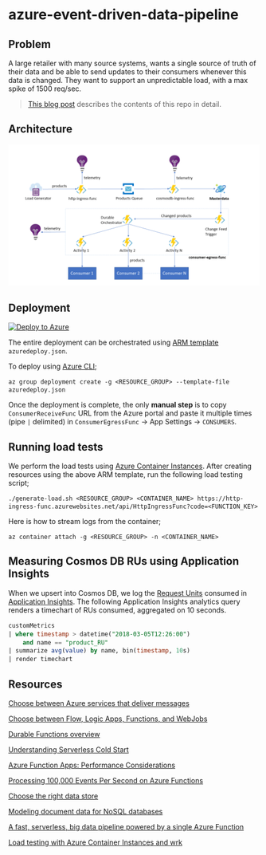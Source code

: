 # azure-event-driven-data-pipeline

## Problem
A large retailer with many source systems, wants a single source of truth of their data and be able to send updates to their consumers whenever this data is changed. They want to support an unpredictable load, with a max spike of 1500 req/sec.

>[This blog post](https://medium.com/@hasssaaannn/building-single-source-of-truth-using-serverless-and-nosql-bca6c9d45eeb) describes the contents of this repo in detail.

## Architecture
<div style=""><img src="docs/images/architecture.png"/></center></div>

## Deployment
[![Deploy to Azure](http://azuredeploy.net/deploybutton.png)](https://azuredeploy.net/)

The entire deployment can be orchestrated using [ARM template](https://docs.microsoft.com/en-us/azure/azure-resource-manager/resource-manager-create-first-template) `azuredeploy.json`.

To deploy using [Azure CLI](https://docs.microsoft.com/en-us/cli/azure/install-azure-cli?view=azure-cli-latest);
```
az group deployment create -g <RESOURCE_GROUP> --template-file azuredeploy.json
```

Once the deployment is complete, the only **manual step** is to copy `ConsumerReceiveFunc` URL from the Azure portal and paste it multiple times (pipe `|` delimited) in `ConsumerEgressFunc` -> App Settings -> `CONSUMERS`.

## Running load tests
We perform the load tests using [Azure Container Instances](https://docs.microsoft.com/en-us/azure/container-instances/container-instances-overview). After creating resources using the above ARM template, run the following load testing script;
```
./generate-load.sh <RESOURCE_GROUP> <CONTAINER_NAME> https://http-ingress-func.azurewebsites.net/api/HttpIngressFunc?code=<FUNCTION_KEY>
```

Here is how to stream logs from the container;
```
az container attach -g <RESOURCE_GROUP> -n <CONTAINER_NAME>
```

## Measuring Cosmos DB RUs using Application Insights
When we upsert into Cosmos DB, we log the [Request Units](https://docs.microsoft.com/en-us/azure/cosmos-db/request-units) consumed in [Application Insights](https://docs.microsoft.com/en-us/azure/application-insights/app-insights-overview). The following Application Insights analytics query renders a timechart of RUs consumed, aggregated on 10 seconds.
```sql
customMetrics
| where timestamp > datetime("2018-03-05T12:26:00")
    and name == "product_RU"
| summarize avg(value) by name, bin(timestamp, 10s)
| render timechart
```

## Resources
[Choose between Azure services that deliver messages](https://docs.microsoft.com/en-us/azure/event-grid/compare-messaging-services)

[Choose between Flow, Logic Apps, Functions, and WebJobs](https://docs.microsoft.com/en-us/azure/azure-functions/functions-compare-logic-apps-ms-flow-webjobs)

[Durable Functions overview](https://docs.microsoft.com/en-us/azure/azure-functions/durable-functions-overview)

[Understanding Serverless Cold Start](https://blogs.msdn.microsoft.com/appserviceteam/2018/02/07/understanding-serverless-cold-start/)

[Azure Function Apps: Performance Considerations](https://blogs.msdn.microsoft.com/amitagarwal/2018/04/03/azure-function-apps-performance-considerations/)

[Processing 100,000 Events Per Second on Azure Functions](https://blogs.msdn.microsoft.com/appserviceteam/2017/09/19/processing-100000-events-per-second-on-azure-functions/)

[Choose the right data store](https://docs.microsoft.com/en-us/azure/architecture/guide/technology-choices/data-store-overview)

[Modeling document data for NoSQL databases](https://docs.microsoft.com/en-us/azure/cosmos-db/modeling-data)

[A fast, serverless, big data pipeline powered by a single Azure Function](https://azure.microsoft.com/en-us/blog/a-fast-serverless-big-data-pipeline-powered-by-a-single-azure-function/)

[Load testing with Azure Container Instances and wrk](https://blog.vjrantal.net/2017/08/10/load-testing-with-azure-container-instances-and-wrk/)